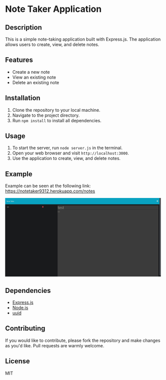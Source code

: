 # Note Taker Application

## Description

This is a simple note-taking application built with Express.js. The application allows users to create, view, and delete notes.

## Features

- Create a new note
- View an existing note
- Delete an existing note

## Installation

1. Clone the repository to your local machine.
2. Navigate to the project directory.
3. Run `npm install` to install all dependencies.

## Usage

1. To start the server, run `node server.js` in the terminal.
2. Open your web browser and visit `http://localhost:3000`.
3. Use the application to create, view, and delete notes.

## Example

Example can be seen at the following link: https://notetaker9312.herokuapp.com/notes

<img src="public/assets/example.jpg" width="800">

## Dependencies

- [Express.js](https://expressjs.com/)
- [Node.js](https://nodejs.org/)
- [uuid](https://www.npmjs.com/package/uuid)

## Contributing

If you would like to contribute, please fork the repository and make changes as you'd like. Pull requests are warmly welcome.

## License

MIT
